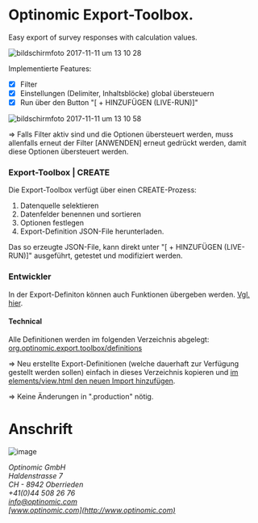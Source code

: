
# Optinomic Export-Toolbox.

Easy export of survey responses with calculation values.


![bildschirmfoto 2017-11-11 um 13 10 28](https://user-images.githubusercontent.com/2470873/32689283-e595bace-c6e1-11e7-96a9-0a79d4ce1b7a.png)


Implementierte Features:
- [x] Filter   
- [x] Einstellungen (Delimiter, Inhaltsblöcke) global übersteuern    
- [x] Run über den Button "[ +  HINZUFÜGEN (LIVE-RUN)]"    

![bildschirmfoto 2017-11-11 um 13 10 58](https://user-images.githubusercontent.com/2470873/32689285-ef12dbd6-c6e1-11e7-9bf0-fc94aed048c3.png)



=> Falls Filter aktiv sind und die Optionen übersteuert werden, muss allenfalls erneut der Filter [ANWENDEN] erneut gedrückt werden, damit diese Optionen übersteuert werden. 


### Export-Toolbox | CREATE
Die Export-Toolbox verfügt über einen CREATE-Prozess:
1. Datenquelle selektieren     
2. Datenfelder benennen und sortieren     
3. Optionen festlegen      
4. Export-Definition JSON-File herunterladen.     

Das so erzeugte JSON-File, kann direkt unter "[ +  HINZUFÜGEN (LIVE-RUN)]" ausgeführt, getestet und modifiziert werden.


### Entwickler

In der Export-Definiton können auch Funktionen übergeben werden. [Vgl. hier](https://github.com/Optinomic/apps/blob/master/org.optinomic.export.toolbox/definitions/_default_stay.js#L3-L8).


#### Technical
Alle Definitionen werden im folgenden Verzeichnis abgelegt:
[org.optinomic.export.toolbox/definitions](https://github.com/Optinomic/apps/tree/master/org.optinomic.export.toolbox/definitions)

=>  Neu erstellte Export-Definitionen (welche dauerhaft zur Verfügung gestellt werden sollen) einfach in dieses Verzeichnis kopieren und [im elements/view.html den neuen Import hinzufügen](https://github.com/Optinomic/apps/blob/master/org.optinomic.export.toolbox/elements/view.html#L278-L282).    

=>  Keine Änderungen in ".production" nötig.



# Anschrift

![image](http://www.ottiger.org/optinomic_logo/optinomic_logo_small.png)     

*Optinomic GmbH*   
*Haldenstrasse 7*     
*CH - 8942 Oberrieden*     
*+41(0)44 508 26 76*    
*info@optinomic.com*   
*[www.optinomic.com](http://www.optinomic.com)*   

